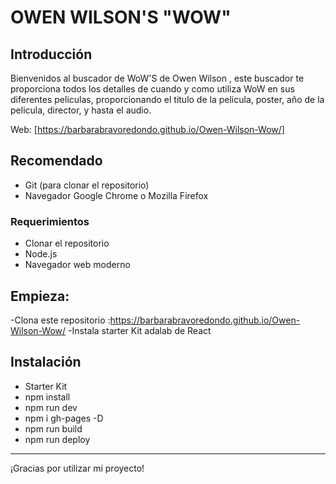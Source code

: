 # OWEN WILSON'S "WOW"

## Introducción



Bienvenidos al buscador de WoW'S de Owen Wilson , este buscador te proporciona todos los detalles de cuando y como utiliza WoW en sus diferentes peliculas, proporcionando el titulo de la pelicula, poster, año de la pelicula, director, y hasta el audio.

Web: [https://barbarabravoredondo.github.io/Owen-Wilson-Wow/]

## Recomendado

- Git (para clonar el repositorio)
- Navegador Google Chrome o Mozilla Firefox


### Requerimientos

- Clonar el repositorio
- Node.js
- Navegador web moderno

## Empieza:
-Clona este repositorio :https://barbarabravoredondo.github.io/Owen-Wilson-Wow/
-Instala starter Kit adalab de React




## Instalación
- Starter Kit
- npm install
- npm run dev
- npm i gh-pages -D
- npm run build
- npm run deploy



---


¡Gracias por utilizar mi proyecto!

